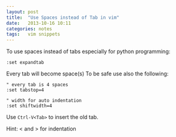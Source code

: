 ```yaml
---
layout: post
title:  "Use Spaces instead of Tab in vim"
date:   2013-10-16 10:11
categories: notes
tags:   vim snippets
---
```


To use spaces instead of tabs especially for python programming:

    :set expandtab

Every tab will become space(s)
To be safe use also the following:

    " every tab is 4 spaces
    :set tabstop=4
    
    " width for auto indentation
    :set shiftwidth=4

Use `Ctrl-V<Tab>` to insert the old tab.

Hint: < and > for indentation
